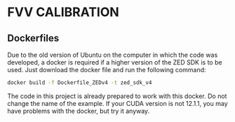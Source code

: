 # FVV CALIBRATION

## Dockerfiles

Due to the old version of Ubuntu on the computer in which the code was developed, a docker is required if a higher version of the ZED SDK is to be used.
Just download the docker file and run the following command:

```bash
docker build -f Dockerfile_ZEDv4 -t zed_sdk_v4
```

The code in this project is already prepared to work with this docker. Do not change the name of the example.
If your CUDA version is not 12.1.1, you may have problems with the docker, but try it anyway.

